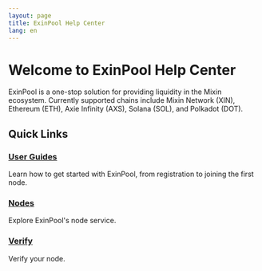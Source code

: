 ```yaml
---
layout: page
title: ExinPool Help Center
lang: en
---
```


# Welcome to ExinPool Help Center

ExinPool is a one-stop solution for providing liquidity in the Mixin ecosystem. Currently supported chains include Mixin Network (XIN), Ethereum (ETH), Axie Infinity (AXS), Solana (SOL), and Polkadot (DOT).

## Quick Links

### [User Guides](./guides/)
Learn how to get started with ExinPool, from registration to joining the first node.

### [Nodes](./nodes/)
Explore ExinPool's node service.

### [Verify](./verify/)
Verify your node.

